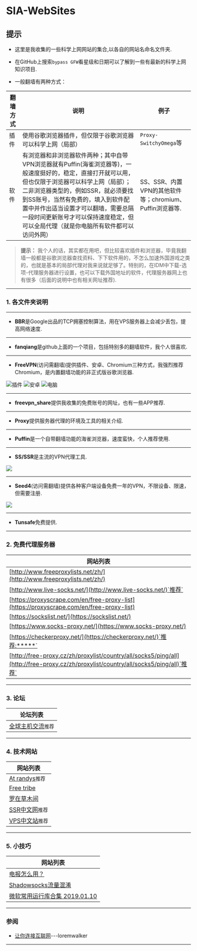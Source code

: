 # SIA-WebSites

## 提示

* 这里是我收集的一些科学上网网站的集合,以各自的网站名命名文件夹.

* 在GitHub上搜索`bypass GFW`看星级和日期可以了解到一些有最新的科学上网知识项目.

* 一般翻墙有两种方式：

|翻墙方式|说明|例子|
|--------|--------|--------|
|插件|使用谷歌浏览器插件，但仅限于谷歌浏览器可以科学上网（局部）|`Proxy-SwitchyOmega`等
|软件|有浏览器和非浏览器软件两种；其中自带VPN浏览器就有Puffin(海雀浏览器等)，一般速度挺好的，稳定，直接打开就可以用，但也仅限于浏览器可以科学上网（局部）；二非浏览器类型的，例如SSR，就必须要找到SS账号，当然有免费的，填入到软件配置中并作出适当设置才可以翻墙，需要总隔一段时间更新账号才可以保持速度稳定，但可以全局代理（就是你电脑所有软件都可以访问外网）|SS、SSR、内置VPN的其他软件等；chromium、Puffin浏览器等.|

>**提示：** 我个人的话，其实都在用吧，但比较喜欢插件和浏览器，毕竟我翻墙一般都是谷歌浏览器查找资料、下下软件用的，不怎么加速外国游戏之类的，也就是基本的局部代理对我来说就足够了。特别的，在IDM中下载-选项-代理服务器进行设置，也可以下载外国地址的软件，代理服务器网上也有很多（后面的说明中也有相关网址推荐).

---

### 1. 各文件夹说明

---

* **BBR**是Google出品的TCP拥塞控制算法，用在VPS服务器上会减少丢包，提高网络速度.

---

* **fanqiang**是github上面的一个项目，包括特别多的翻墙软件，我个人很喜欢.
---

* **FreeVPN**(访问需翻墙)提供插件、安卓、Chromium三种方式，我强烈推荐Chromium，是内置翻墙功能的非正式版谷歌浏览器.

![插件](https://upload-images.jianshu.io/upload_images/14414020-8423869e4df4e6ba.png?imageMogr2/auto-orient/strip%7CimageView2/2/w/1240)
![安卓](https://upload-images.jianshu.io/upload_images/14414020-b797fc58b9642a3c.png?imageMogr2/auto-orient/strip%7CimageView2/2/w/1240)
![电脑](https://upload-images.jianshu.io/upload_images/14414020-958b9c6578d91828.png?imageMogr2/auto-orient/strip%7CimageView2/2/w/1240)

---

* **freevpn_share**提供我收集的免费账号的网址，也有一些APP推荐.

---

* **Proxy**提供服务器代理的环境及工具的相关介绍.

---

* **Puffin**是一个自带翻墙功能的海雀浏览器，速度蛮快，个人推荐使用.

---

* **SS/SSR**是主流的VPN代理工具.

![](https://upload-images.jianshu.io/upload_images/14414020-e54260d3f712c164.png?imageMogr2/auto-orient/strip%7CimageView2/2/w/1240)

---

* **Seed4**(访问需翻墙)提供各种客户端设备免费一年的VPN，不限设备、限速，但需要注册.

![](https://upload-images.jianshu.io/upload_images/14414020-fa331cb93c606d0d.png?imageMogr2/auto-orient/strip%7CimageView2/2/w/1240)

---

* **Tunsafe**免费提供.

---

### 2. 免费代理服务器

|网站列表|
|--------|
|[http://www.freeproxylists.net/zh/](http://www.freeproxylists.net/zh/)|
|[http://www.live-socks.net/](http://www.live-socks.net/)`推荐`|
|[https://proxyscrape.com/en/free-proxy-list](https://proxyscrape.com/en/free-proxy-list)|
|[https://sockslist.net/](https://sockslist.net/)|
|[https://www.socks-proxy.net/](https://www.socks-proxy.net/)|
|[https://checkerproxy.net/](https://checkerproxy.net/)`推荐:*****`|
|[http://free-proxy.cz/zh/proxylist/country/all/socks5/ping/all](http://free-proxy.cz/zh/proxylist/country/all/socks5/ping/all)`推荐`|
---

### 3. 论坛

|论坛列表|
|--------|
|[全球主机交流](https://www.hostloc.com/forum.php)`推荐`|

---

### 4. 技术网站

|网站列表|
|--------|
|[At randys](https://www.atrandys.com/)`推荐`|
|[Free tribe](http://freetribe.me/)|
|[罗在草木间](https://www.mfzy.cf/archives/190)|
|[SSR中文网](https://ssr.tools/)`推荐`|
|[VPS中文站](https://www.vpscn.net/)`推荐`|

---

### 5. 小技巧

|网站列表|
|--------|
|[电报怎么用？](http://www.kaopuzhan.com/341.html)|
|[Shadowsocks流量混淆](https://bynss.com/2015/428.html)|
|[微软常用运行库合集 2019.01.10](https://www.52pojie.cn/thread-852479-1-1.html)|

---

### 参阅
* [让你连接互联网](https://loremwalker.github.io/fq-book/#/README)---loremwalker

---
